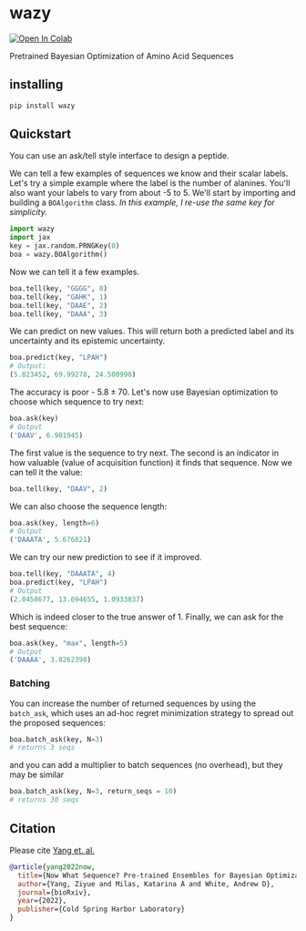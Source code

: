 # wazy

[![Open In Colab](https://colab.research.google.com/assets/colab-badge.svg)](https://colab.research.google.com/github/ur-whitelab/wazy/blob/master/colab/Wazy.ipynb)

Pretrained Bayesian Optimization of Amino Acid Sequences

## installing

```bash
pip install wazy
```

## Quickstart

You can use an ask/tell style interface to design a peptide.

We can tell a few examples of sequences we know and their scalar labels. Let's try a simple example where the label is the number of alanines. You'll also want your labels to vary from about -5 to 5. We'll start by importing and building a `BOAlgorithm` class. *In this example, I re-use the same key for simplicity.*

```py
import wazy
import jax
key = jax.random.PRNGKey(0)
boa = wazy.BOAlgorithm()
```

Now we can tell it a few examples.

```py
boa.tell(key, "GGGG", 0)
boa.tell(key, "GAHK", 1)
boa.tell(key, "DAAE", 2)
boa.tell(key, "DAAA", 3)
```

We can predict on new values. This will return both a predicted label and its uncertainty and its epistemic uncertainty.

```py
boa.predict(key, "LPAH")
# Output:
(5.823452, 69.99278, 24.500998)
```

The accuracy is poor - $5.8\pm 70$. Let's now use Bayesian optimization to choose which sequence to try next:

```py
boa.ask(key)
# Output
('DAAV', 6.901945)
```

The first value is the sequence to try next. The second is an indicator in how valuable (value of acquisition function) it finds that sequence. Now we can tell it the value:

```py
boa.tell(key, "DAAV", 2)
```

We can also choose the sequence length:

```py
boa.ask(key, length=6)
# Output
('DAAATA', 5.676821)
```

We can try our new prediction to see if it improved.

```py
boa.tell(key, "DAAATA", 4)
boa.predict(key, "LPAH")
# Output
(2.0458677, 13.694655, 1.0933837)
```

Which is indeed closer to the true answer of 1. Finally, we can ask for the best sequence:

```py
boa.ask(key, "max", length=5)
# Output
('DAAAA', 3.8262398)
```

### Batching

You can increase the number of returned sequences by using the `batch_ask`, which uses an ad-hoc regret minimization strategy to spread out the proposed sequences:

```py
boa.batch_ask(key, N=3)
# returns 3 seqs
```

and you can add a multiplier to batch sequences (no overhead), but they may be similar

```py
boa.batch_ask(key, N=3, return_seqs = 10)
# returns 30 seqs
```

## Citation

Please cite [Yang et. al.](https://www.biorxiv.org/content/10.1101/2022.08.05.502972v1.abstract)

```bibtex
@article{yang2022now,
  title={Now What Sequence? Pre-trained Ensembles for Bayesian Optimization of Protein Sequences},
  author={Yang, Ziyue and Milas, Katarina A and White, Andrew D},
  journal={bioRxiv},
  year={2022},
  publisher={Cold Spring Harbor Laboratory}
}

```

